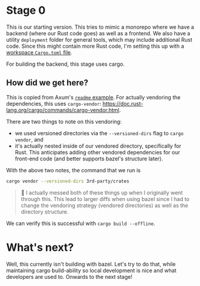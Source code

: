 # Stage 0

This is our starting version. This tries to mimic a monorepo where we have a backend
(where our Rust code goes) as well as a frontend. We also have a utility `deployment`
folder for general tools, which may include additional Rust code.
Since this might contain more Rust code, I'm setting this up with a [workspace `Cargo.toml` file](https://doc.rust-lang.org/book/ch14-03-cargo-workspaces.html).

For building the backend, this stage uses cargo.

## How did we get here?

This is copied from Axum's [`readme` example](https://github.com/tokio-rs/axum/tree/19fe93262fc14862f828b1db8b434fd8608a2a87/examples/readme).
For actually vendoring the dependencies, this uses `cargo-vendor`:
https://doc.rust-lang.org/cargo/commands/cargo-vendor.html.

There are two things to note on this vendoring:
- we used versioned directories via the `--versioned-dirs` flag to `cargo vendor`, and
- it's actually nested inside of our vendored directory, specifically for Rust.
This anticipates adding other vendored dependencies for our front-end code
(and better supports bazel's structure later).

With the above two notes, the command that we run is
```sh
cargo vendor --versioned-dirs 3rd-party/crates
```

> :facepalm: I actually messed both of these things up when I originally went through this.
> This lead to larger diffs when using bazel since I had to change the vendoring strategy
> (vendored directories)
> as well as the directory structure.

We can verify this is successful with `cargo build --offline`.

# What's next?

Well, this currently isn't building with bazel.
Let's try to do that, while maintaining cargo build-ability
so local development is nice and what developers are used to.
Onwards to the next stage!
